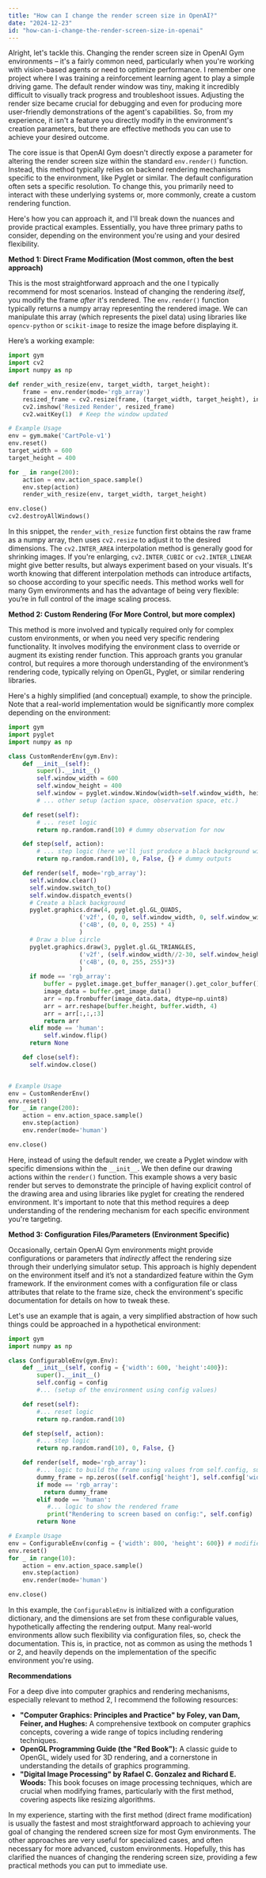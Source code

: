 ```yaml
---
title: "How can I change the render screen size in OpenAI?"
date: "2024-12-23"
id: "how-can-i-change-the-render-screen-size-in-openai"
---
```


Alright, let's tackle this. Changing the render screen size in OpenAI Gym environments – it's a fairly common need, particularly when you're working with vision-based agents or need to optimize performance. I remember one project where I was training a reinforcement learning agent to play a simple driving game. The default render window was tiny, making it incredibly difficult to visually track progress and troubleshoot issues. Adjusting the render size became crucial for debugging and even for producing more user-friendly demonstrations of the agent's capabilities. So, from my experience, it isn't a feature you directly modify in the environment's creation parameters, but there are effective methods you can use to achieve your desired outcome.

The core issue is that OpenAI Gym doesn't directly expose a parameter for altering the render screen size within the standard `env.render()` function. Instead, this method typically relies on backend rendering mechanisms specific to the environment, like Pyglet or similar. The default configuration often sets a specific resolution. To change this, you primarily need to interact with these underlying systems or, more commonly, create a custom rendering function.

Here's how you can approach it, and I'll break down the nuances and provide practical examples. Essentially, you have three primary paths to consider, depending on the environment you're using and your desired flexibility.

**Method 1: Direct Frame Modification (Most common, often the best approach)**

This is the most straightforward approach and the one I typically recommend for most scenarios. Instead of changing the rendering *itself*, you modify the frame *after* it's rendered. The `env.render()` function typically returns a numpy array representing the rendered image. We can manipulate this array (which represents the pixel data) using libraries like `opencv-python` or `scikit-image` to resize the image before displaying it.

Here’s a working example:

```python
import gym
import cv2
import numpy as np

def render_with_resize(env, target_width, target_height):
    frame = env.render(mode='rgb_array')
    resized_frame = cv2.resize(frame, (target_width, target_height), interpolation=cv2.INTER_AREA)
    cv2.imshow('Resized Render', resized_frame)
    cv2.waitKey(1)  # Keep the window updated

# Example Usage
env = gym.make('CartPole-v1')
env.reset()
target_width = 600
target_height = 400

for _ in range(200):
    action = env.action_space.sample()
    env.step(action)
    render_with_resize(env, target_width, target_height)

env.close()
cv2.destroyAllWindows()
```

In this snippet, the `render_with_resize` function first obtains the raw frame as a numpy array, then uses `cv2.resize` to adjust it to the desired dimensions. The `cv2.INTER_AREA` interpolation method is generally good for shrinking images. If you're enlarging, `cv2.INTER_CUBIC` or `cv2.INTER_LINEAR` might give better results, but always experiment based on your visuals. It's worth knowing that different interpolation methods can introduce artifacts, so choose according to your specific needs. This method works well for many Gym environments and has the advantage of being very flexible: you’re in full control of the image scaling process.

**Method 2: Custom Rendering (For More Control, but more complex)**

This method is more involved and typically required only for complex custom environments, or when you need very specific rendering functionality. It involves modifying the environment class to override or augment its existing render function. This approach grants you granular control, but requires a more thorough understanding of the environment’s rendering code, typically relying on OpenGL, Pyglet, or similar rendering libraries.

Here's a highly simplified (and conceptual) example, to show the principle. Note that a real-world implementation would be significantly more complex depending on the environment:

```python
import gym
import pyglet
import numpy as np

class CustomRenderEnv(gym.Env):
    def __init__(self):
        super().__init__()
        self.window_width = 600
        self.window_height = 400
        self.window = pyglet.window.Window(width=self.window_width, height=self.window_height)
        # ... other setup (action space, observation space, etc.)

    def reset(self):
        # ... reset logic
        return np.random.rand(10) # dummy observation for now

    def step(self, action):
        # ... step logic (here we'll just produce a black background with some "elements")
        return np.random.rand(10), 0, False, {} # dummy outputs

    def render(self, mode='rgb_array'):
      self.window.clear()
      self.window.switch_to()
      self.window.dispatch_events()
      # Create a black background
      pyglet.graphics.draw(4, pyglet.gl.GL_QUADS,
                    ('v2f', (0, 0, self.window_width, 0, self.window_width, self.window_height, 0, self.window_height)),
                    ('c4B', (0, 0, 0, 255) * 4)
                    )
      # Draw a blue circle
      pyglet.graphics.draw(3, pyglet.gl.GL_TRIANGLES,
                    ('v2f', (self.window_width//2-30, self.window_height//2-30, self.window_width//2+30, self.window_height//2-30, self.window_width//2, self.window_height//2+30)),
                    ('c4B', (0, 0, 255, 255)*3)
                    )
      if mode == 'rgb_array':
          buffer = pyglet.image.get_buffer_manager().get_color_buffer()
          image_data = buffer.get_image_data()
          arr = np.frombuffer(image_data.data, dtype=np.uint8)
          arr = arr.reshape(buffer.height, buffer.width, 4)
          arr = arr[:,:,:3]
          return arr
      elif mode == 'human':
          self.window.flip()
      return None

    def close(self):
      self.window.close()


# Example Usage
env = CustomRenderEnv()
env.reset()
for _ in range(200):
    action = env.action_space.sample()
    env.step(action)
    env.render(mode='human')

env.close()
```

Here, instead of using the default render, we create a Pyglet window with specific dimensions within the `__init__`. We then define our drawing actions within the `render()` function. This example shows a very basic render but serves to demonstrate the principle of having explicit control of the drawing area and using libraries like pyglet for creating the rendered environment. It's important to note that this method requires a deep understanding of the rendering mechanism for each specific environment you're targeting.

**Method 3: Configuration Files/Parameters (Environment Specific)**

Occasionally, certain OpenAI Gym environments might provide configurations or parameters that *indirectly* affect the rendering size through their underlying simulator setup. This approach is highly dependent on the environment itself and it’s not a standardized feature within the Gym framework. If the environment comes with a configuration file or class attributes that relate to the frame size, check the environment's specific documentation for details on how to tweak these.

Let's use an example that is again, a very simplified abstraction of how such things could be approached in a hypothetical environment:

```python
import gym
import numpy as np

class ConfigurableEnv(gym.Env):
    def __init__(self, config = {'width': 600, 'height':400}):
        super().__init__()
        self.config = config
        #... (setup of the environment using config values)

    def reset(self):
        #... reset logic
        return np.random.rand(10)

    def step(self, action):
        #... step logic
        return np.random.rand(10), 0, False, {}

    def render(self, mode='rgb_array'):
        #... logic to build the frame using values from self.config, such as resolution.
        dummy_frame = np.zeros((self.config['height'], self.config['width'], 3), dtype=np.uint8)
        if mode == 'rgb_array':
          return dummy_frame
        elif mode == 'human':
           #... logic to show the rendered frame
           print("Rendering to screen based on config:", self.config)
        return None

# Example Usage
env = ConfigurableEnv(config = {'width': 800, 'height': 600}) # modified config here.
env.reset()
for _ in range(10):
    action = env.action_space.sample()
    env.step(action)
    env.render(mode='human')

env.close()

```

In this example, the `ConfigurableEnv` is initialized with a configuration dictionary, and the dimensions are set from these configurable values, hypothetically affecting the rendering output. Many real-world environments allow such flexibility via configuration files, so, check the documentation. This is, in practice, not as common as using the methods 1 or 2, and heavily depends on the implementation of the specific environment you're using.

**Recommendations**

For a deep dive into computer graphics and rendering mechanisms, especially relevant to method 2, I recommend the following resources:

*   **"Computer Graphics: Principles and Practice" by Foley, van Dam, Feiner, and Hughes:** A comprehensive textbook on computer graphics concepts, covering a wide range of topics including rendering techniques.
*   **OpenGL Programming Guide (the "Red Book"):** A classic guide to OpenGL, widely used for 3D rendering, and a cornerstone in understanding the details of graphics programming.
*   **"Digital Image Processing" by Rafael C. Gonzalez and Richard E. Woods:** This book focuses on image processing techniques, which are crucial when modifying frames, particularly with the first method, covering aspects like resizing algorithms.

In my experience, starting with the first method (direct frame modification) is usually the fastest and most straightforward approach to achieving your goal of changing the rendered screen size for most Gym environments. The other approaches are very useful for specialized cases, and often necessary for more advanced, custom environments. Hopefully, this has clarified the nuances of changing the rendering screen size, providing a few practical methods you can put to immediate use.
